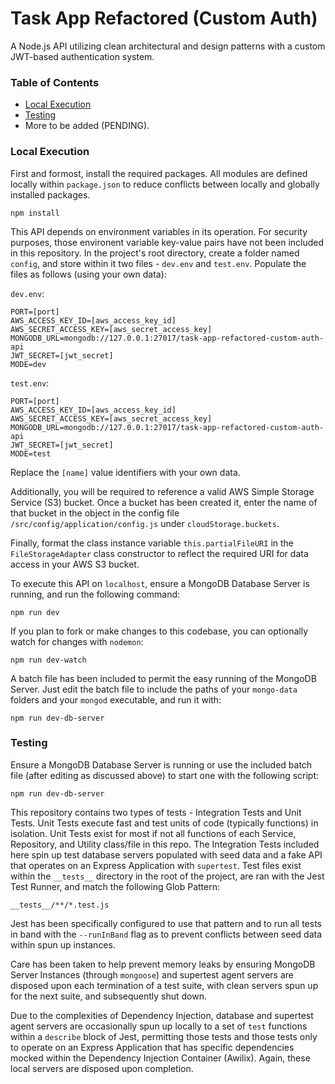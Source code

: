 

# Task App Refactored (Custom Auth)
A Node.js API utilizing clean architectural and design patterns with a custom JWT-based authentication system.

### Table of Contents
- [Local Execution](#local-execution)
- [Testing](#testing)
- More to be added (PENDING).

### Local Execution
First and formost, install the required packages. All modules are defined locally within `package.json` to reduce conflicts between locally and globally installed packages.
```
npm install
```
This API depends on environment variables in its operation. For security purposes, those environent variable key-value pairs have not been included in this repository. In the project's root directory, create a folder named `config`, and store within it two files - `dev.env` and `test.env`. Populate the files as follows (using your own data):

`dev.env`:
```
PORT=[port]
AWS_ACCESS_KEY_ID=[aws_access_key_id]
AWS_SECRET_ACCESS_KEY=[aws_secret_access_key]
MONGODB_URL=mongodb://127.0.0.1:27017/task-app-refactored-custom-auth-api
JWT_SECRET=[jwt_secret]
MODE=dev
```
`test.env`:
```
PORT=[port]
AWS_ACCESS_KEY_ID=[aws_access_key_id]
AWS_SECRET_ACCESS_KEY=[aws_secret_access_key]
MONGODB_URL=mongodb://127.0.0.1:27017/task-app-refactored-custom-auth-api
JWT_SECRET=[jwt_secret]
MODE=test
```
Replace the `[name]` value identifiers with your own data.

Additionally, you will be required to reference a valid AWS Simple Storage Service (S3) bucket. Once a bucket has been created it, enter the name of that bucket in the object in the config file `/src/config/application/config.js` under `cloudStorage.buckets`.

Finally, format the class instance variable `this.partialFileURI` in the `FileStorageAdapter` class constructor to reflect the required URI for data access in your AWS S3 bucket.

To execute this API  on `localhost`, ensure a MongoDB Database Server is running, and run the following command:
```
npm run dev
```
If you plan to fork or make changes to this codebase, you can optionally watch for changes with `nodemon`:
```
npm run dev-watch
```
A batch file has been included to permit the easy running of the MongoDB Server. Just edit the batch file to include the paths of your `mongo-data` folders and your `mongod` executable, and run it with:
```
npm run dev-db-server
```
### Testing
Ensure a MongoDB Database Server is running or use the included batch file (after editing as discussed above) to start one with the following script:
```
npm run dev-db-server
```
This repository contains two types of tests - Integration Tests and Unit Tests. Unit Tests execute fast and test units of code (typically functions) in isolation. Unit Tests exist for most if not all functions of each Service, Repository, and Utility class/file in this repo. The Integration Tests included here spin up test database servers populated with seed data and a fake API that operates on an Express Application with `supertest`. Test files exist within the `__tests__` directory in the root of the project, are ran with the Jest Test Runner, and match the following Glob Pattern:
```
__tests__/**/*.test.js
```
Jest has been specifically configured to use that pattern and to run all tests in band with the `--runInBand` flag as to prevent conflicts between seed data within spun up instances.

Care has been taken to help prevent memory leaks by ensuring MongoDB Server Instances (through `mongoose`) and supertest agent servers are disposed upon each termination of a test suite, with clean servers spun up for the next suite, and subsequently shut down.

Due to the complexities of Dependency Injection, database and supertest agent servers are occasionally spun up locally to a set of `test` functions within a `describe` block of Jest, permitting those tests and those tests only to operate on an Express Application that has specific dependencies mocked within the Dependency Injection Container (Awilix). Again, these local servers are disposed upon completion.
